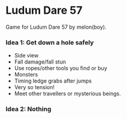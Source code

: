 # Ludum Dare 57

Game for Ludum Dare 57 by melon(boy).

### Idea 1: Get down a hole safely
- Side view
- Fall damage/fall stun
- Use ropes/other tools you find or buy
- Monsters
- Timing ledge grabs after jumps
- Very so tension!
- Meet other travellers or mysterious beings.

### Idea 2: Nothing
